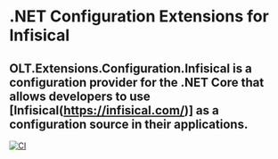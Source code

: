 # .NET Configuration Extensions for Infisical 

## OLT.Extensions.Configuration.Infisical is a configuration provider for the .NET Core that allows developers to use [Infisical(https://infisical.com/)] as a configuration source in their applications.

[![CI](https://github.com/OuterlimitsTech/olt-dotnet-configuration-infisical/actions/workflows/build.yml/badge.svg)](https://github.com/OuterlimitsTech/olt-dotnet-configuration-infisical/actions/workflows/build.yml) 



